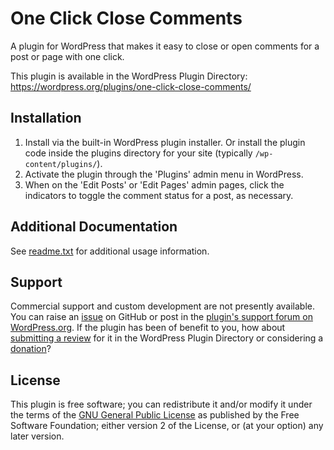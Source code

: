 # One Click Close Comments

A plugin for WordPress that makes it easy to close or open comments for a post or page with one click.

This plugin is available in the WordPress Plugin Directory: https://wordpress.org/plugins/one-click-close-comments/


## Installation

1. Install via the built-in WordPress plugin installer. Or install the plugin code inside the plugins directory for your site (typically `/wp-content/plugins/`).
2. Activate the plugin through the 'Plugins' admin menu in WordPress.
3. When on the 'Edit Posts' or 'Edit Pages' admin pages, click the indicators to toggle the comment status for a post, as necessary.


## Additional Documentation

See [readme.txt](https://github.com/coffee2code/one-click-close-comments/blob/master/readme.txt) for additional usage information.


## Support

Commercial support and custom development are not presently available. You can raise an [issue](https://github.com/coffee2code/one-click-close-comments/issues) on GitHub or post in the [plugin's support forum on WordPress.org](https://wordpress.org/support/plugin/one-click-close-comments/). If the plugin has been of benefit to you, how about [submitting a review](https://wordpress.org/support/plugin/one-click-close-comments/reviews/) for it in the WordPress Plugin Directory or considering a [donation](https://www.paypal.com/cgi-bin/webscr?cmd=_s-xclick&hosted_button_id=6ARCFJ9TX3522)?


## License

This plugin is free software; you can redistribute it and/or modify it under the terms of the [GNU General Public License](http://www.gnu.org/licenses/gpl-2.0.html) as published by the Free Software Foundation; either version 2 of the License, or (at your option) any later version.